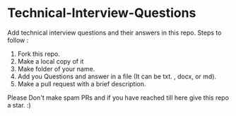 # Technical-Interview-Questions
Add technical interview questions and their answers in this repo.
Steps to follow :
1. Fork this repo.
2. Make a local copy of it 
3. Make folder of your name.
4. Add you Questions and answer in a file (It can be txt. , docx, or md).
5. Make a pull request with a brief description.

Please Don't make spam PRs and if you have reached till here give this repo a star. :)

